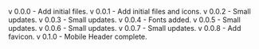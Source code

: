 v 0.0.0 - Add initial files.
v 0.0.1 - Add initial files and icons.
v 0.0.2 - Small updates.
v 0.0.3 - Small updates.
v 0.0.4 - Fonts added.
v 0.0.5 - Small updates.
v 0.0.6 - Small updates.
v 0.0.7 - Small updates.
v 0.0.8 - Add favicon.
v 0.1.0 - Mobile Header complete.
